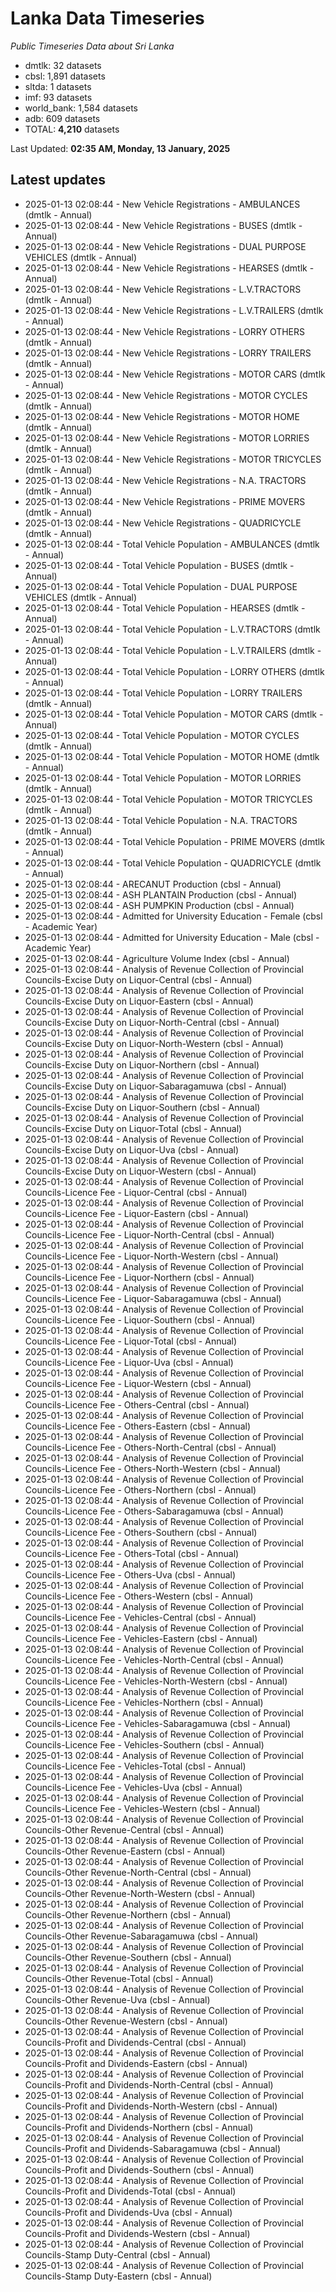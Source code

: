# Lanka Data Timeseries
*Public Timeseries Data about Sri Lanka*

* dmtlk: 32 datasets
* cbsl: 1,891 datasets
* sltda: 1 datasets
* imf: 93 datasets
* world_bank: 1,584 datasets
* adb: 609 datasets
* TOTAL: **4,210** datasets

Last Updated: **02:35 AM, Monday, 13 January, 2025**

## Latest updates

* 2025-01-13 02:08:44 - New Vehicle Registrations - AMBULANCES (dmtlk - Annual)
* 2025-01-13 02:08:44 - New Vehicle Registrations - BUSES (dmtlk - Annual)
* 2025-01-13 02:08:44 - New Vehicle Registrations - DUAL PURPOSE VEHICLES (dmtlk - Annual)
* 2025-01-13 02:08:44 - New Vehicle Registrations - HEARSES (dmtlk - Annual)
* 2025-01-13 02:08:44 - New Vehicle Registrations - L.V.TRACTORS (dmtlk - Annual)
* 2025-01-13 02:08:44 - New Vehicle Registrations - L.V.TRAILERS (dmtlk - Annual)
* 2025-01-13 02:08:44 - New Vehicle Registrations - LORRY OTHERS (dmtlk - Annual)
* 2025-01-13 02:08:44 - New Vehicle Registrations - LORRY TRAILERS (dmtlk - Annual)
* 2025-01-13 02:08:44 - New Vehicle Registrations - MOTOR CARS (dmtlk - Annual)
* 2025-01-13 02:08:44 - New Vehicle Registrations - MOTOR CYCLES (dmtlk - Annual)
* 2025-01-13 02:08:44 - New Vehicle Registrations - MOTOR HOME (dmtlk - Annual)
* 2025-01-13 02:08:44 - New Vehicle Registrations - MOTOR LORRIES (dmtlk - Annual)
* 2025-01-13 02:08:44 - New Vehicle Registrations - MOTOR TRICYCLES (dmtlk - Annual)
* 2025-01-13 02:08:44 - New Vehicle Registrations - N.A. TRACTORS (dmtlk - Annual)
* 2025-01-13 02:08:44 - New Vehicle Registrations - PRIME MOVERS (dmtlk - Annual)
* 2025-01-13 02:08:44 - New Vehicle Registrations - QUADRICYCLE (dmtlk - Annual)
* 2025-01-13 02:08:44 - Total Vehicle Population - AMBULANCES (dmtlk - Annual)
* 2025-01-13 02:08:44 - Total Vehicle Population - BUSES (dmtlk - Annual)
* 2025-01-13 02:08:44 - Total Vehicle Population - DUAL PURPOSE VEHICLES (dmtlk - Annual)
* 2025-01-13 02:08:44 - Total Vehicle Population - HEARSES (dmtlk - Annual)
* 2025-01-13 02:08:44 - Total Vehicle Population - L.V.TRACTORS (dmtlk - Annual)
* 2025-01-13 02:08:44 - Total Vehicle Population - L.V.TRAILERS (dmtlk - Annual)
* 2025-01-13 02:08:44 - Total Vehicle Population - LORRY OTHERS (dmtlk - Annual)
* 2025-01-13 02:08:44 - Total Vehicle Population - LORRY TRAILERS (dmtlk - Annual)
* 2025-01-13 02:08:44 - Total Vehicle Population - MOTOR CARS (dmtlk - Annual)
* 2025-01-13 02:08:44 - Total Vehicle Population - MOTOR CYCLES (dmtlk - Annual)
* 2025-01-13 02:08:44 - Total Vehicle Population - MOTOR HOME (dmtlk - Annual)
* 2025-01-13 02:08:44 - Total Vehicle Population - MOTOR LORRIES (dmtlk - Annual)
* 2025-01-13 02:08:44 - Total Vehicle Population - MOTOR TRICYCLES (dmtlk - Annual)
* 2025-01-13 02:08:44 - Total Vehicle Population - N.A. TRACTORS (dmtlk - Annual)
* 2025-01-13 02:08:44 - Total Vehicle Population - PRIME MOVERS (dmtlk - Annual)
* 2025-01-13 02:08:44 - Total Vehicle Population - QUADRICYCLE (dmtlk - Annual)
* 2025-01-13 02:08:44 - ARECANUT Production (cbsl - Annual)
* 2025-01-13 02:08:44 - ASH PLANTAIN Production (cbsl - Annual)
* 2025-01-13 02:08:44 - ASH PUMPKIN Production (cbsl - Annual)
* 2025-01-13 02:08:44 - Admitted for University Education - Female (cbsl - Academic Year)
* 2025-01-13 02:08:44 - Admitted for University Education - Male (cbsl - Academic Year)
* 2025-01-13 02:08:44 - Agriculture Volume Index (cbsl - Annual)
* 2025-01-13 02:08:44 - Analysis of Revenue Collection of Provincial Councils-Excise Duty on Liquor-Central (cbsl - Annual)
* 2025-01-13 02:08:44 - Analysis of Revenue Collection of Provincial Councils-Excise Duty on Liquor-Eastern (cbsl - Annual)
* 2025-01-13 02:08:44 - Analysis of Revenue Collection of Provincial Councils-Excise Duty on Liquor-North-Central (cbsl - Annual)
* 2025-01-13 02:08:44 - Analysis of Revenue Collection of Provincial Councils-Excise Duty on Liquor-North-Western (cbsl - Annual)
* 2025-01-13 02:08:44 - Analysis of Revenue Collection of Provincial Councils-Excise Duty on Liquor-Northern (cbsl - Annual)
* 2025-01-13 02:08:44 - Analysis of Revenue Collection of Provincial Councils-Excise Duty on Liquor-Sabaragamuwa (cbsl - Annual)
* 2025-01-13 02:08:44 - Analysis of Revenue Collection of Provincial Councils-Excise Duty on Liquor-Southern (cbsl - Annual)
* 2025-01-13 02:08:44 - Analysis of Revenue Collection of Provincial Councils-Excise Duty on Liquor-Total (cbsl - Annual)
* 2025-01-13 02:08:44 - Analysis of Revenue Collection of Provincial Councils-Excise Duty on Liquor-Uva (cbsl - Annual)
* 2025-01-13 02:08:44 - Analysis of Revenue Collection of Provincial Councils-Excise Duty on Liquor-Western (cbsl - Annual)
* 2025-01-13 02:08:44 - Analysis of Revenue Collection of Provincial Councils-Licence Fee - Liquor-Central (cbsl - Annual)
* 2025-01-13 02:08:44 - Analysis of Revenue Collection of Provincial Councils-Licence Fee - Liquor-Eastern (cbsl - Annual)
* 2025-01-13 02:08:44 - Analysis of Revenue Collection of Provincial Councils-Licence Fee - Liquor-North-Central (cbsl - Annual)
* 2025-01-13 02:08:44 - Analysis of Revenue Collection of Provincial Councils-Licence Fee - Liquor-North-Western (cbsl - Annual)
* 2025-01-13 02:08:44 - Analysis of Revenue Collection of Provincial Councils-Licence Fee - Liquor-Northern (cbsl - Annual)
* 2025-01-13 02:08:44 - Analysis of Revenue Collection of Provincial Councils-Licence Fee - Liquor-Sabaragamuwa (cbsl - Annual)
* 2025-01-13 02:08:44 - Analysis of Revenue Collection of Provincial Councils-Licence Fee - Liquor-Southern (cbsl - Annual)
* 2025-01-13 02:08:44 - Analysis of Revenue Collection of Provincial Councils-Licence Fee - Liquor-Total (cbsl - Annual)
* 2025-01-13 02:08:44 - Analysis of Revenue Collection of Provincial Councils-Licence Fee - Liquor-Uva (cbsl - Annual)
* 2025-01-13 02:08:44 - Analysis of Revenue Collection of Provincial Councils-Licence Fee - Liquor-Western (cbsl - Annual)
* 2025-01-13 02:08:44 - Analysis of Revenue Collection of Provincial Councils-Licence Fee - Others-Central (cbsl - Annual)
* 2025-01-13 02:08:44 - Analysis of Revenue Collection of Provincial Councils-Licence Fee - Others-Eastern (cbsl - Annual)
* 2025-01-13 02:08:44 - Analysis of Revenue Collection of Provincial Councils-Licence Fee - Others-North-Central (cbsl - Annual)
* 2025-01-13 02:08:44 - Analysis of Revenue Collection of Provincial Councils-Licence Fee - Others-North-Western (cbsl - Annual)
* 2025-01-13 02:08:44 - Analysis of Revenue Collection of Provincial Councils-Licence Fee - Others-Northern (cbsl - Annual)
* 2025-01-13 02:08:44 - Analysis of Revenue Collection of Provincial Councils-Licence Fee - Others-Sabaragamuwa (cbsl - Annual)
* 2025-01-13 02:08:44 - Analysis of Revenue Collection of Provincial Councils-Licence Fee - Others-Southern (cbsl - Annual)
* 2025-01-13 02:08:44 - Analysis of Revenue Collection of Provincial Councils-Licence Fee - Others-Total (cbsl - Annual)
* 2025-01-13 02:08:44 - Analysis of Revenue Collection of Provincial Councils-Licence Fee - Others-Uva (cbsl - Annual)
* 2025-01-13 02:08:44 - Analysis of Revenue Collection of Provincial Councils-Licence Fee - Others-Western (cbsl - Annual)
* 2025-01-13 02:08:44 - Analysis of Revenue Collection of Provincial Councils-Licence Fee - Vehicles-Central (cbsl - Annual)
* 2025-01-13 02:08:44 - Analysis of Revenue Collection of Provincial Councils-Licence Fee - Vehicles-Eastern (cbsl - Annual)
* 2025-01-13 02:08:44 - Analysis of Revenue Collection of Provincial Councils-Licence Fee - Vehicles-North-Central (cbsl - Annual)
* 2025-01-13 02:08:44 - Analysis of Revenue Collection of Provincial Councils-Licence Fee - Vehicles-North-Western (cbsl - Annual)
* 2025-01-13 02:08:44 - Analysis of Revenue Collection of Provincial Councils-Licence Fee - Vehicles-Northern (cbsl - Annual)
* 2025-01-13 02:08:44 - Analysis of Revenue Collection of Provincial Councils-Licence Fee - Vehicles-Sabaragamuwa (cbsl - Annual)
* 2025-01-13 02:08:44 - Analysis of Revenue Collection of Provincial Councils-Licence Fee - Vehicles-Southern (cbsl - Annual)
* 2025-01-13 02:08:44 - Analysis of Revenue Collection of Provincial Councils-Licence Fee - Vehicles-Total (cbsl - Annual)
* 2025-01-13 02:08:44 - Analysis of Revenue Collection of Provincial Councils-Licence Fee - Vehicles-Uva (cbsl - Annual)
* 2025-01-13 02:08:44 - Analysis of Revenue Collection of Provincial Councils-Licence Fee - Vehicles-Western (cbsl - Annual)
* 2025-01-13 02:08:44 - Analysis of Revenue Collection of Provincial Councils-Other Revenue-Central (cbsl - Annual)
* 2025-01-13 02:08:44 - Analysis of Revenue Collection of Provincial Councils-Other Revenue-Eastern (cbsl - Annual)
* 2025-01-13 02:08:44 - Analysis of Revenue Collection of Provincial Councils-Other Revenue-North-Central (cbsl - Annual)
* 2025-01-13 02:08:44 - Analysis of Revenue Collection of Provincial Councils-Other Revenue-North-Western (cbsl - Annual)
* 2025-01-13 02:08:44 - Analysis of Revenue Collection of Provincial Councils-Other Revenue-Northern (cbsl - Annual)
* 2025-01-13 02:08:44 - Analysis of Revenue Collection of Provincial Councils-Other Revenue-Sabaragamuwa (cbsl - Annual)
* 2025-01-13 02:08:44 - Analysis of Revenue Collection of Provincial Councils-Other Revenue-Southern (cbsl - Annual)
* 2025-01-13 02:08:44 - Analysis of Revenue Collection of Provincial Councils-Other Revenue-Total (cbsl - Annual)
* 2025-01-13 02:08:44 - Analysis of Revenue Collection of Provincial Councils-Other Revenue-Uva (cbsl - Annual)
* 2025-01-13 02:08:44 - Analysis of Revenue Collection of Provincial Councils-Other Revenue-Western (cbsl - Annual)
* 2025-01-13 02:08:44 - Analysis of Revenue Collection of Provincial Councils-Profit and Dividends-Central (cbsl - Annual)
* 2025-01-13 02:08:44 - Analysis of Revenue Collection of Provincial Councils-Profit and Dividends-Eastern (cbsl - Annual)
* 2025-01-13 02:08:44 - Analysis of Revenue Collection of Provincial Councils-Profit and Dividends-North-Central (cbsl - Annual)
* 2025-01-13 02:08:44 - Analysis of Revenue Collection of Provincial Councils-Profit and Dividends-North-Western (cbsl - Annual)
* 2025-01-13 02:08:44 - Analysis of Revenue Collection of Provincial Councils-Profit and Dividends-Northern (cbsl - Annual)
* 2025-01-13 02:08:44 - Analysis of Revenue Collection of Provincial Councils-Profit and Dividends-Sabaragamuwa (cbsl - Annual)
* 2025-01-13 02:08:44 - Analysis of Revenue Collection of Provincial Councils-Profit and Dividends-Southern (cbsl - Annual)
* 2025-01-13 02:08:44 - Analysis of Revenue Collection of Provincial Councils-Profit and Dividends-Total (cbsl - Annual)
* 2025-01-13 02:08:44 - Analysis of Revenue Collection of Provincial Councils-Profit and Dividends-Uva (cbsl - Annual)
* 2025-01-13 02:08:44 - Analysis of Revenue Collection of Provincial Councils-Profit and Dividends-Western (cbsl - Annual)
* 2025-01-13 02:08:44 - Analysis of Revenue Collection of Provincial Councils-Stamp Duty-Central (cbsl - Annual)
* 2025-01-13 02:08:44 - Analysis of Revenue Collection of Provincial Councils-Stamp Duty-Eastern (cbsl - Annual)